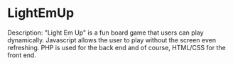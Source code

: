 # LightEmUp

Description: "Light Em Up" is a fun board game that users can play dynamically. Javascript allows the user to play without the
screen even refreshing. PHP is used for the back end and of course, HTML/CSS for the front end.
